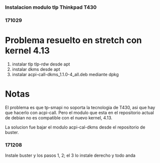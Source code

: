 ### Instalacion modulo tlp Thinkpad T430
### 171029

# Problema resuelto en stretch con kernel 4.13

1. instalar tlp tlp-rdw desde apt
2. instalar dkms desde apt
3. instalar acpi-call-dkms_1.1.0-4_all.deb mediante dpkg

# Notas

El problema es que tp-smapi no soporta la tecnologia de T430, asi que hay
que hacerlo con acpi-call. Pero el modulo que esta en el repositorio actual
de debian no es compatible con el nuevo kernel, 4.13.

La solucion fue bajar el modulo acpi-cal-dkms desde el repositorio de buster.

### 171208

Instale buster y los pasos 1, 2; el 3 lo instale derecho y todo anda
